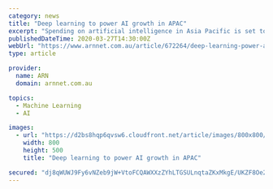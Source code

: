 ```yaml
---
category: news
title: "Deep learning to power AI growth in APAC"
excerpt: "Spending on artificial intelligence in Asia Pacific is set to soar over the next five years as the demand for deep learning ramps up. By 2024, the APAC region is estimated to account for about 30 ..."
publishedDateTime: 2020-03-27T14:30:00Z
webUrl: "https://www.arnnet.com.au/article/672264/deep-learning-power-ai-growth-apac/"
type: article

provider:
  name: ARN
  domain: arnnet.com.au

topics:
  - Machine Learning
  - AI

images:
  - url: "https://d2bs8hqp6qvsw6.cloudfront.net/article/images/800x800/dimg/deeplearning.jpg"
    width: 800
    height: 500
    title: "Deep learning to power AI growth in APAC"

secured: "dj8qWUWJ9Fy6vNZeb9jW+VtoFCQAWXXzZYhLTGSULnqtaZKxMkgE/UKZF8Oe24GldlZ5FEF4UElIPDoRRluiwkzlbMVvKFc25FZBoi4jrFofx/sn6xrExk1SKLapPQeCsnWUAS1/TH1+4WtE7RNIDWkgp5HmubiCI6hpTmw7z7Et+t0f+oui58EpznpjzA2GwJhAoWxsWRta3ecu7aMJq/4DKUU3w1k+rEbOxuibqIz+4PLL3q0deSePYsm78O8OFbPFxVMjYFQbd92VaWt5rB0cVhiqcX18foP7WMZNwbmnfrHc+IKIrw01QGAqttnD;S+JlIT2MGIFUUmJeMS9wQQ=="
---
```


